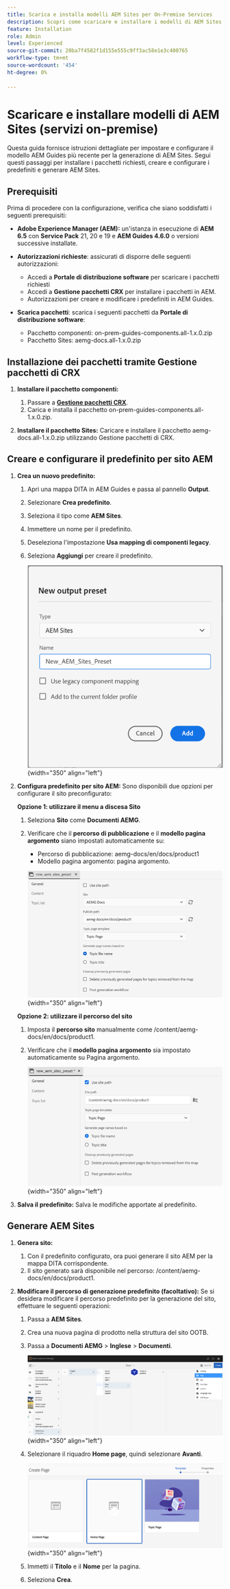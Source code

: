 ```yaml
---
title: Scarica e installa modelli AEM Sites per On-Premise Services
description: Scopri come scaricare e installare i modelli di AEM Sites per in Prem Services
feature: Installation
role: Admin
level: Experienced
source-git-commit: 20ba7f4582f1d155e555c9ff3ac58e1e3c400765
workflow-type: tm+mt
source-wordcount: '454'
ht-degree: 0%

---
```


# Scaricare e installare modelli di AEM Sites (servizi on-premise)

Questa guida fornisce istruzioni dettagliate per impostare e configurare il modello AEM Guides più recente per la generazione di AEM Sites. Segui questi passaggi per installare i pacchetti richiesti, creare e configurare i predefiniti e generare AEM Sites.

## Prerequisiti

Prima di procedere con la configurazione, verifica che siano soddisfatti i seguenti prerequisiti:

- **Adobe Experience Manager (AEM):** un&#39;istanza in esecuzione di **AEM 6.5** con **Service Pack** 21, 20 e 19 e **AEM Guides 4.6.0** o versioni successive installate.

- **Autorizzazioni richieste**: assicurati di disporre delle seguenti autorizzazioni:

   - Accedi a **Portale di distribuzione software** per scaricare i pacchetti richiesti
   - Accedi a **Gestione pacchetti CRX** per installare i pacchetti in AEM.
   - Autorizzazioni per creare e modificare i predefiniti in AEM Guides.

- **Scarica pacchetti**: scarica i seguenti pacchetti da **Portale di distribuzione software**:

   - Pacchetto componenti: on-prem-guides-components.all-1.x.0.zip
   - Pacchetto Sites: aemg-docs.all-1.x.0.zip

## Installazione dei pacchetti tramite Gestione pacchetti di CRX

1. **Installare il pacchetto componenti:**
   1. Passare a [**Gestione pacchetti CRX**](http://<tua-istanza-aem>/crx/packmgr).
   2. Carica e installa il pacchetto on-prem-guides-components.all-1.x.0.zip.

2. **Installare il pacchetto Sites:** Caricare e installare il pacchetto aemg-docs.all-1.x.0.zip utilizzando Gestione pacchetti di CRX.


## Creare e configurare il predefinito per sito AEM

1. **Crea un nuovo predefinito:**
   1. Apri una mappa DITA in AEM Guides e passa al pannello **Output**.
   2. Selezionare **Crea predefinito**.
   3. Seleziona il tipo come **AEM Sites**.
   4. Immettere un nome per il predefinito.
   5. Deseleziona l&#39;impostazione **Usa mapping di componenti legacy**.
   6. Seleziona **Aggiungi** per creare il predefinito.

      ![Finestra di dialogo Nuovo predefinito di output](/help/product-guide/knowledge-base/kb-articles/assets/publishing/new-output-preset.png){width="350" align="left"}


2. **Configura predefinito per sito AEM:** Sono disponibili due opzioni per configurare il sito preconfigurato:

   **Opzione 1: utilizzare il menu a discesa Sito**

   1. Seleziona **Sito** come **Documenti AEMG**.
   2. Verificare che il **percorso di pubblicazione** e il **modello pagina argomento** siano impostati automaticamente su:
      - Percorso di pubblicazione: aemg-docs/en/docs/product1
      - Modello pagina argomento: pagina argomento.

      ![Usa elenco a discesa del sito](/help/product-guide/knowledge-base/kb-articles/assets/publishing/use-site-dropdown.png){width="350" align="left"}

   **Opzione 2: utilizzare il percorso del sito**

   1. Imposta il **percorso sito** manualmente come /content/aemg-docs/en/docs/product1.
   2. Verificare che il **modello pagina argomento** sia impostato automaticamente su Pagina argomento.

      ![Usa percorso sito](/help/product-guide/knowledge-base/kb-articles/assets/publishing/use-site-path.png){width="350" align="left"}

3. **Salva il predefinito:** Salva le modifiche apportate al predefinito.

## Generare AEM Sites

1. **Genera sito:**
   1. Con il predefinito configurato, ora puoi generare il sito AEM per la mappa DITA corrispondente.
   2. Il sito generato sarà disponibile nel percorso: /content/aemg-docs/en/docs/product1.
2. **Modificare il percorso di generazione predefinito (facoltativo):** Se si desidera modificare il percorso predefinito per la generazione del sito, effettuare le seguenti operazioni:

   1. Passa a **AEM Sites**.
   2. Crea una nuova pagina di prodotto nella struttura del sito OOTB.
   3. Passa a **Documenti AEMG** > **Inglese** > **Documenti**.

      ![Crea pagina nella struttura del sito AEM ](/help/product-guide/knowledge-base/kb-articles/assets/publishing/create-new-page.png){width="350" align="left"}

   4. Selezionare il riquadro **Home page**, quindi selezionare **Avanti**.

      ![Seleziona riquadro pagina iniziale](/help/product-guide/knowledge-base/kb-articles/assets/publishing/home-page-tile.png){width="350" align="left"}

   5. Immetti il **Titolo** e il **Nome** per la pagina.
   6. Seleziona **Crea**.

